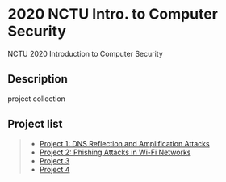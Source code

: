 # 2020 NCTU Intro. to Computer Security
NCTU 2020 Introduction to Computer Security
## Description
project collection

## Project list
>* [Project 1: DNS Reflection and Amplification Attacks](ics-project/Project1)
>* [Project 2: Phishing Attacks in Wi-Fi Networks](ics-project/Project%402)
>* [Project 3](ics-project/Project%403)
>* [Project 4](ics-project/Project%404)
